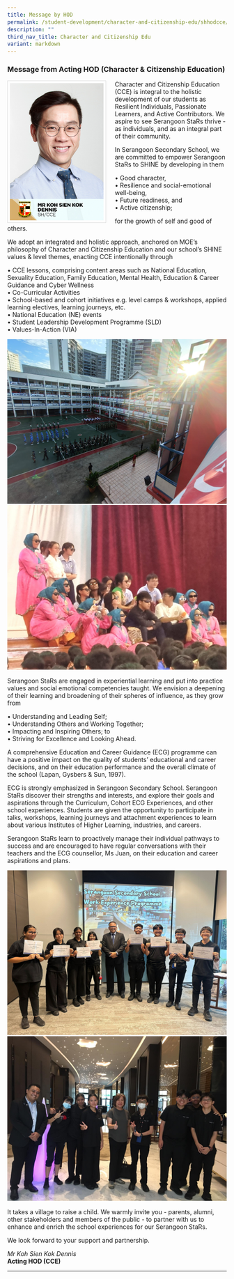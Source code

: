 ```yaml
---
title: Message by HOD
permalink: /student-development/character-and-citizenship-edu/shhodcce/
description: ""
third_nav_title: Character and Citizenship Edu
variant: markdown
---
```

### Message from Acting HOD (Character &amp; Citizenship Education)

<img src="/images/School%20Management%20Team/Koh%20Sien%20Kok%20Dennis.jpg" style="width:215px; height:315px; margin-right:20px; border:0.5px solid Gainsboro; padding: 5px" align="Left">

Character and Citizenship Education (CCE) is integral to the holistic development of our students as Resilient Individuals, Passionate Learners, and Active Contributors. We aspire to see Serangoon StaRs thrive - as individuals, and as an integral part of their community.

In Serangoon Secondary School, we are committed to empower Serangoon StaRs to SHINE by developing in them

•	Good character,<br>
•	Resilience and social-emotional well-being,<br>
•	Future readiness, and<br>
•	Active citizenship;<br>

for the growth of self and good of others.

We adopt an integrated and holistic approach, anchored on MOE’s philosophy of Character and Citizenship Education and our school’s SHINE values &amp; level themes, enacting CCE intentionally through

•	CCE lessons, comprising content areas such as National Education, Sexuality Education, Family Education, Mental Health, Education &amp; Career Guidance and Cyber Wellness<br>
•	Co-Curricular Activities<br>
•	School-based and cohort initiatives e.g. level camps &amp; workshops, applied learning electives, learning journeys, etc.<br>
•	National Education (NE) events<br>
•	Student Leadership Development Programme (SLD)<br>
•	Values-In-Action (VIA)<br>

![](/images/About%20Us/HOD%20CCE's%20Message/NDP.jpg)<br>
![](/images/About%20Us/HOD%20CCE's%20Message/RHD.jpg)

Serangoon StaRs are engaged in experiential learning and put into practice values and social emotional competencies taught. We envision a deepening of their learning and broadening of their spheres of influence, as they grow from

•	Understanding and Leading Self;<br>
•	Understanding Others and Working Together;<br>
•	Impacting and Inspiring Others; to<br>
•	Striving for Excellence and Looking Ahead.<br>

A comprehensive Education and Career Guidance (ECG) programme can have a positive impact on the quality of students’ educational and career decisions, and on their education performance and the overall climate of the school (Lapan, Gysbers &amp; Sun, 1997).

ECG is strongly emphasized in Serangoon Secondary School. Serangoon StaRs discover their strengths and interests, and explore their goals and aspirations through the Curriculum, Cohort ECG Experiences, and other school experiences. Students are given the opportunity to participate in talks, workshops, learning journeys and attachment experiences to learn about various Institutes of Higher Learning, industries, and careers. 

Serangoon StaRs learn to proactively manage their individual pathways to success and are encouraged to have regular conversations with their teachers and the ECG counsellor, Ms Juan, on their education and career aspirations and plans. 

![](/images/About%20Us/HOD%20CCE's%20Message/SWA.jpg)
<br>
![](/images/About%20Us/HOD%20CCE's%20Message/SWA2.jpg)

It takes a village to raise a child. We warmly invite you - parents, alumni, other stakeholders and members of the public - to partner with us to enhance and enrich the school experiences for our Serangoon StaRs.

We look forward to your support and partnership.

*Mr Koh Sien Kok Dennis*
<br>**Acting HOD (CCE)**

<hr>